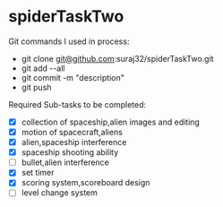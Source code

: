 # spiderTaskTwo
Git commands I used in process:
- git clone git@github.com:suraj32/spiderTaskTwo.git
- git add --all
- git commit -m "description"
- git push

Required Sub-tasks to be completed:
- [x] collection of spaceship,alien images and editing
- [x] motion of spacecraft,aliens
- [x] alien,spaceship interference
- [x] spaceship shooting ability
- [ ] bullet,alien interference
- [x] set timer
- [x] scoring system,scoreboard design
- [ ] level change system